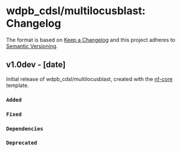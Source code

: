 # wdpb_cdsl/multilocusblast: Changelog

The format is based on [Keep a Changelog](https://keepachangelog.com/en/1.0.0/)
and this project adheres to [Semantic Versioning](https://semver.org/spec/v2.0.0.html).

## v1.0dev - [date]

Initial release of wdpb_cdsl/multilocusblast, created with the [nf-core](https://nf-co.re/) template.

### `Added`

### `Fixed`

### `Dependencies`

### `Deprecated`
